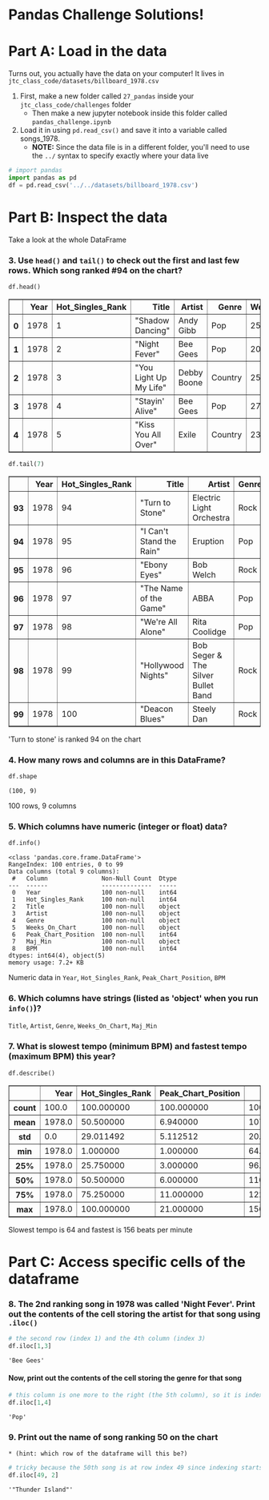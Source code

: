 # Pandas Challenge Solutions! 

# Part A: Load in the data

Turns out, you actually have the data on your computer! It lives in `jtc_class_code/datasets/billboard_1978.csv`

1. First, make a new folder called `27_pandas` inside your `jtc_class_code/challenges` folder
    * Then make a new jupyter notebook inside this folder called `pandas_challenge.ipynb`
2. Load it in using `pd.read_csv()` and save it into a variable called songs_1978. 
    * **NOTE:** Since the data file is in a different folder, you'll need to use the `../` syntax to specify exactly where your data live


```python
# import pandas
import pandas as pd
df = pd.read_csv('../../datasets/billboard_1978.csv')
```

# Part B: Inspect the data 

Take a look at the whole DataFrame
### 3. Use `head()` and `tail()` to check out the first and last few rows. Which song ranked #94 on the chart?


```python
df.head()
```




<div>
<table border="1" class="dataframe">
  <thead>
    <tr style="text-align: right;">
      <th></th>
      <th>Year</th>
      <th>Hot_Singles_Rank</th>
      <th>Title</th>
      <th>Artist</th>
      <th>Genre</th>
      <th>Weeks_On_Chart</th>
      <th>Peak_Chart_Position</th>
      <th>Maj_Min</th>
      <th>BPM</th>
    </tr>
  </thead>
  <tbody>
    <tr>
      <th>0</th>
      <td>1978</td>
      <td>1</td>
      <td>"Shadow Dancing"</td>
      <td>Andy Gibb</td>
      <td>Pop</td>
      <td>25</td>
      <td>1</td>
      <td>Min</td>
      <td>102</td>
    </tr>
    <tr>
      <th>1</th>
      <td>1978</td>
      <td>2</td>
      <td>"Night Fever"</td>
      <td>Bee Gees</td>
      <td>Pop</td>
      <td>20</td>
      <td>1</td>
      <td>Min</td>
      <td>110</td>
    </tr>
    <tr>
      <th>2</th>
      <td>1978</td>
      <td>3</td>
      <td>"You Light Up My Life"</td>
      <td>Debby Boone</td>
      <td>Country</td>
      <td>25</td>
      <td>1</td>
      <td>Maj</td>
      <td>78</td>
    </tr>
    <tr>
      <th>3</th>
      <td>1978</td>
      <td>4</td>
      <td>"Stayin' Alive"</td>
      <td>Bee Gees</td>
      <td>Pop</td>
      <td>27</td>
      <td>1</td>
      <td>Min</td>
      <td>103</td>
    </tr>
    <tr>
      <th>4</th>
      <td>1978</td>
      <td>5</td>
      <td>"Kiss You All Over"</td>
      <td>Exile</td>
      <td>Country</td>
      <td>23</td>
      <td>1</td>
      <td>Maj</td>
      <td>104</td>
    </tr>
  </tbody>
</table>
</div>




```python
df.tail(7)
```




<div>
<table border="1" class="dataframe">
  <thead>
    <tr style="text-align: right;">
      <th></th>
      <th>Year</th>
      <th>Hot_Singles_Rank</th>
      <th>Title</th>
      <th>Artist</th>
      <th>Genre</th>
      <th>Weeks_On_Chart</th>
      <th>Peak_Chart_Position</th>
      <th>Maj_Min</th>
      <th>BPM</th>
    </tr>
  </thead>
  <tbody>
    <tr>
      <th>93</th>
      <td>1978</td>
      <td>94</td>
      <td>"Turn to Stone"</td>
      <td>Electric Light Orchestra</td>
      <td>Rock</td>
      <td>15</td>
      <td>13</td>
      <td>Maj</td>
      <td>138</td>
    </tr>
    <tr>
      <th>94</th>
      <td>1978</td>
      <td>95</td>
      <td>"I Can't Stand the Rain"</td>
      <td>Eruption</td>
      <td>Pop</td>
      <td>22</td>
      <td>18</td>
      <td>Maj</td>
      <td>108</td>
    </tr>
    <tr>
      <th>95</th>
      <td>1978</td>
      <td>96</td>
      <td>"Ebony Eyes"</td>
      <td>Bob Welch</td>
      <td>Rock</td>
      <td>17</td>
      <td>14</td>
      <td>Maj</td>
      <td>118</td>
    </tr>
    <tr>
      <th>96</th>
      <td>1978</td>
      <td>97</td>
      <td>"The Name of the Game"</td>
      <td>ABBA</td>
      <td>Pop</td>
      <td>16</td>
      <td>12</td>
      <td>Maj</td>
      <td>76</td>
    </tr>
    <tr>
      <th>97</th>
      <td>1978</td>
      <td>98</td>
      <td>"We're All Alone"</td>
      <td>Rita Coolidge</td>
      <td>Pop</td>
      <td>20</td>
      <td>7</td>
      <td>Maj</td>
      <td>66</td>
    </tr>
    <tr>
      <th>98</th>
      <td>1978</td>
      <td>99</td>
      <td>"Hollywood Nights"</td>
      <td>Bob Seger &amp; The Silver Bullet Band</td>
      <td>Rock</td>
      <td>13</td>
      <td>12</td>
      <td>Maj</td>
      <td>150</td>
    </tr>
    <tr>
      <th>99</th>
      <td>1978</td>
      <td>100</td>
      <td>"Deacon Blues"</td>
      <td>Steely Dan</td>
      <td>Rock</td>
      <td>16</td>
      <td>19</td>
      <td>Maj</td>
      <td>114</td>
    </tr>
  </tbody>
</table>
</div>



'Turn to stone' is ranked 94 on the chart

### 4. How many rows and columns are in this DataFrame?


```python
df.shape
```




    (100, 9)



100 rows, 9 columns

### 5. Which columns have numeric (integer or float) data? 


```python
df.info()
```

    <class 'pandas.core.frame.DataFrame'>
    RangeIndex: 100 entries, 0 to 99
    Data columns (total 9 columns):
     #   Column               Non-Null Count  Dtype 
    ---  ------               --------------  ----- 
     0   Year                 100 non-null    int64 
     1   Hot_Singles_Rank     100 non-null    int64 
     2   Title                100 non-null    object
     3   Artist               100 non-null    object
     4   Genre                100 non-null    object
     5   Weeks_On_Chart       100 non-null    object
     6   Peak_Chart_Position  100 non-null    int64 
     7   Maj_Min              100 non-null    object
     8   BPM                  100 non-null    int64 
    dtypes: int64(4), object(5)
    memory usage: 7.2+ KB


Numeric data in `Year`, `Hot_Singles_Rank`, `Peak_Chart_Position`, `BPM`

### 6. Which columns have strings (listed as 'object' when you run `info()`)?

`Title`, `Artist`, `Genre`, `Weeks_On_Chart`, `Maj_Min`

### 7. What is slowest tempo (minimum BPM) and fastest tempo (maximum BPM) this year?


```python
df.describe()
```




<div>
<table border="1" class="dataframe">
  <thead>
    <tr style="text-align: right;">
      <th></th>
      <th>Year</th>
      <th>Hot_Singles_Rank</th>
      <th>Peak_Chart_Position</th>
      <th>BPM</th>
    </tr>
  </thead>
  <tbody>
    <tr>
      <th>count</th>
      <td>100.0</td>
      <td>100.000000</td>
      <td>100.000000</td>
      <td>100.000000</td>
    </tr>
    <tr>
      <th>mean</th>
      <td>1978.0</td>
      <td>50.500000</td>
      <td>6.940000</td>
      <td>107.700000</td>
    </tr>
    <tr>
      <th>std</th>
      <td>0.0</td>
      <td>29.011492</td>
      <td>5.112512</td>
      <td>20.396821</td>
    </tr>
    <tr>
      <th>min</th>
      <td>1978.0</td>
      <td>1.000000</td>
      <td>1.000000</td>
      <td>64.000000</td>
    </tr>
    <tr>
      <th>25%</th>
      <td>1978.0</td>
      <td>25.750000</td>
      <td>3.000000</td>
      <td>96.000000</td>
    </tr>
    <tr>
      <th>50%</th>
      <td>1978.0</td>
      <td>50.500000</td>
      <td>6.000000</td>
      <td>110.000000</td>
    </tr>
    <tr>
      <th>75%</th>
      <td>1978.0</td>
      <td>75.250000</td>
      <td>11.000000</td>
      <td>122.000000</td>
    </tr>
    <tr>
      <th>max</th>
      <td>1978.0</td>
      <td>100.000000</td>
      <td>21.000000</td>
      <td>156.000000</td>
    </tr>
  </tbody>
</table>
</div>



Slowest tempo is 64 and fastest is 156 beats per minute

# Part C: Access specific cells of the dataframe

### 8. The 2nd ranking song in 1978 was called 'Night Fever'. Print out the contents of the cell storing the artist for that song using `.iloc()`
    
    


```python
# the second row (index 1) and the 4th column (index 3)
df.iloc[1,3]
```




    'Bee Gees'



#### Now, print out the contents of the cell storing the genre for that song



```python
# this column is one more to the right (the 5th column), so it is index 4
df.iloc[1,4]
```




    'Pop'



### 9. Print out the name of song ranking 50 on the chart 
    * (hint: which row of the dataframe will this be?)


```python
# tricky because the 50th song is at row index 49 since indexing starts at 0
df.iloc[49, 2]
```




    '"Thunder Island"'


